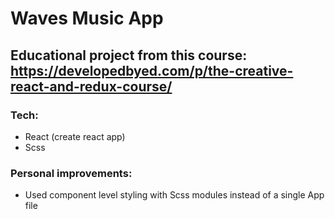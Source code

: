 # Waves Music App

## Educational project from this course: https://developedbyed.com/p/the-creative-react-and-redux-course/

### Tech:

- React (create react app)
- Scss

### Personal improvements:

- Used component level styling with Scss modules instead of a single App file